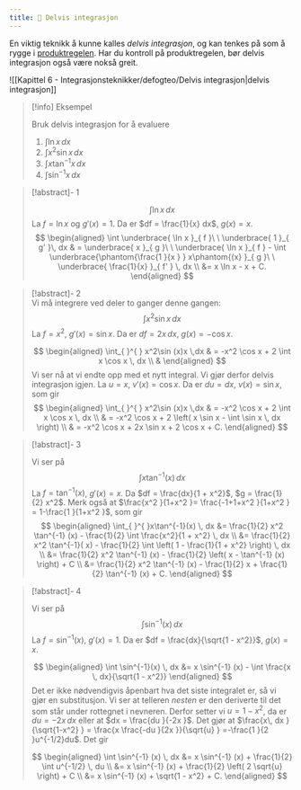 ```yaml
---
title: 📄 Delvis integrasjon
---
```


En viktig teknikk å kunne kalles *delvis integrasjon*, og kan tenkes på som å rygge i [produktregelen](Kapittel%202%20-%20derivasjon/2.3.4%20Produktregelen.md). Har du kontroll på produktregelen, bør delvis integrasjon også være nokså greit. 

![[Kapittel 6 - Integrasjonsteknikker/defogteo/Delvis integrasjon|delvis integrasjon]]

> [!info] Eksempel 
> 
> Bruk delvis integrasjon for å evaluere 
> 1. $\int \ln x \, dx$ 
> 2. $\int x^2 \sin x \, dx$ 
> 3. $\int x \tan^{-1} x \, dx$ 
> 4. $\int \sin^{-1} x \, dx$ 


> [!abstract]-  1  
>  
>  $$
>  \int \ln x \, dx 
>  $$
>  La $f = \ln x$ og $g'(x) = 1$. Da  er $df = \frac{1}{x} dx$, $g(x) = x$. 
>  $$
>  \begin{aligned} 
>   \int \underbrace{ \ln x }_{ f }\ \ \underbrace{  1  }_{ g' }\, dx & = \underbrace{ x  }_{ g }\ \ \underbrace{ \ln x }_{ f } - \int \underbrace{\phantom{\frac{1 }{x } } x\phantom{(x} }_{ g }\ \ \underbrace{  \frac{1}{x} }_{ f' } \, dx \\ &=   x \ln x - x + C. 
>   \end{aligned}
> $$   


> [!abstract]-  2  
> Vi må integrere ved deler to ganger denne gangen: 
> $$ 
> \int x^2 \sin x \, dx 
> $$ 
> La $f = x^2$, $g'(x) = \sin x$. Da er $df = 2x \, dx$, $g(x) = -\cos x$.
> 
> $$
> \begin{aligned} 
>   \int_{ }^{ } x^2\sin (x)x \,dx  &  = -x^2 \cos x + 2 \int x \cos x \, dx \\ & 
>   \end{aligned} 
> $$
> Vi ser nå at vi endte opp med et nytt integral. Vi gjør derfor delvis integrasjon igjen.
>  La $u = x$, $v'(x) = \cos x$. Da er $du = dx$, $v(x) = \sin x$, som gir 
>  $$
>  \begin{aligned}   \int_{ }^{ } x^2\sin (x)x \,dx  &  = -x^2 \cos x + 2 \int x \cos x \, dx \\ &  = -x^2 \cos x + 2 \left( x \sin x - \int \sin x \, dx \right) \\ &  = -x^2 \cos x + 2x \sin x + 2 \cos x + C. \end{aligned} 
>  $$

  
> [!abstract]- 3  
> 
> Vi ser på
> $$
>  \int x \tan^{-1} (x) \, dx 
>  $$
>  La $f = \tan^{-1} (x)$, $g'(x) = x$. Da $df = \frac{dx}{1 + x^2}$, $g = \frac{1}{2} x^2$. Merk også at $\frac{x^2 }{1+x^2 }= \frac{-1+1+x^2 }{1+x^2 } = 1-\frac{1 }{1+x^2 }$, som gir 
>  $$
>  \begin{aligned} \int_{ }^{ }x\tan^{-1}(x) \, dx &= \frac{1}{2} x^2 \tan^{-1} (x) - \frac{1}{2} \int \frac{x^2}{1 + x^2} \, dx \\ &= \frac{1}{2} x^2 \tan^{-1}( x) - \frac{1}{2} \int \left( 1 - \frac{1}{1 + x^2} \right) \, dx \\ &= \frac{1}{2} x^2 \tan^{-1} (x) - \frac{1}{2} \left( x - \tan^{-1} (x) \right) + C \\ &= \frac{1}{2} x^2 \tan^{-1} (x) - \frac{1}{2} x + \frac{1}{2} \tan^{-1} (x) + C. \end{aligned}
>  $$
>  

> [!abstract]- 4  
> 
> Vi ser på
> $$
>  \int \sin^{-1} (x) \, dx 
>  $$
>  La $f = \sin^{-1} (x)$, $g'(x) = 1$. Da er $df = \frac{dx}{\sqrt{1 - x^2}}$, $g(x) = x$. 
>  
>  $$
>   \begin{aligned} \int \sin^{-1}(x) \, dx &= x \sin^{-1} (x) - \int \frac{x \, dx}{\sqrt{1 - x^2}} \end{aligned} 
>   $$
>   Det er ikke nødvendigvis åpenbart hva det siste integralet er, så vi gjør en substitusjon. Vi ser at telleren *nesten* er den deriverte til det som står under rottegnet i nevneren. Derfor setter vi $u = 1-x^2$, da er $du = -2x \, dx$ eller at $dx = \frac{du }{-2x }$. Det gjør at $\frac{x\, dx }{\sqrt{1-x^2} } = \frac{x \frac{-du }{2x }}{\sqrt{u} } =-\frac{1 }{2 }u^{-1/2}du$. Det gir
>   
>   $$
>   \begin{aligned} \int \sin^{-1} (x) \, dx &= x \sin^{-1} (x) + \frac{1}{2} \int u^{-1/2} \, du \\ &= x \sin^{-1} (x) + \frac{1}{2} \left( 2 \sqrt{u} \right) + C \\ &= x \sin^{-1} (x) + \sqrt{1 - x^2} + C. \end{aligned} 
>   $$

